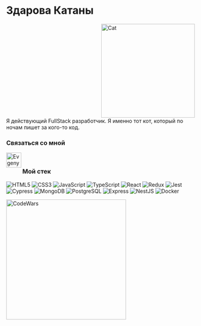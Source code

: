 
# Здарова Катаны
<img alt="Cat" align="right" style="margin-left: 500px;" width="250px" src="https://media.tenor.com/yceUgMM2xsUAAAAd/cat-glasses.gif" />

Я действующий FullStack разработчик.
Я именно тот кот, который по ночам пишет за кого-то код.

### Связаться со мной

<a href="https://discordapp.com/users/254573323298537473/">
   <img align="left" alt="Evgeny Discord" width="40px" src="https://raw.githubusercontent.com/peterthehan/peterthehan/master/assets/discord.svg" />
</a>
</br>

<!-- иконки и цвета смотреть тут simpleicons.org -->
### **Мой стек**

![HTML5](https://img.shields.io/badge/HTML5-0d1117?style=for-the-badge&logo=HTML5&logoColor=E34F26) ![CSS3](https://img.shields.io/badge/CSS3-0d1117?style=for-the-badge&logo=CSS3&logoColor=1572B6) ![JavaScript](https://img.shields.io/badge/JavaScript-0d1117?style=for-the-badge&logo=JavaScript&logoColor=F7DF1E) ![TypeScript](https://img.shields.io/badge/TypeScript-0d1117?style=for-the-badge&logo=TypeScript&logoColor=3178C6) ![React](https://img.shields.io/badge/React-0d1117?style=for-the-badge&logo=React&logoColor=61DAFB) ![Redux](https://img.shields.io/badge/Redux-0d1117?style=for-the-badge&logo=Redux&logoColor=764ABC) ![Jest](https://img.shields.io/badge/Jest-0d1117?style=for-the-badge&logo=Jest&logoColor=C21325) ![Cypress](https://img.shields.io/badge/Cypress-0d1117?style=for-the-badge&logo=Cypress&logoColor=649d8c) ![MongoDB](https://img.shields.io/badge/MongoDB-0d1117?style=for-the-badge&logo=MongoDB&logoColor=47A248) ![PostgreSQL](https://img.shields.io/badge/PostgreSQL-0d1117?style=for-the-badge&logo=PostgreSQL&logoColor=2496ED) ![Express](https://img.shields.io/badge/Express-0d1117?style=for-the-badge&logo=Express&logoColor=FFF) ![NestJS](https://img.shields.io/badge/Nest-0d1117?style=for-the-badge&logo=NestJS&logoColor=E0234E) ![Docker](https://img.shields.io/badge/Docker-0d1117?style=for-the-badge&logo=Docker&logoColor=2496ED)


[<img align="left" alt="CodeWars" width="320px" src="https://www.codewars.com/users/ZheniaEU/badges/large" />](https://www.codewars.com/users/ZheniaEU)
